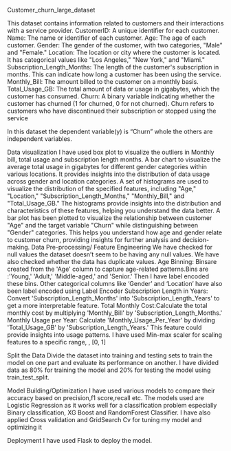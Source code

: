Customer_churn_large_dataset

This dataset contains information related to customers and their interactions with a service provider.
CustomerID: A unique identifier for each customer.
Name: The name or identifier of each customer.
Age: The age of each customer.
Gender: The gender of the customer, with two categories, "Male" and "Female."
Location: The location or city where the customer is located. It has categorical values like "Los Angeles," "New York," and "Miami."
Subscription_Length_Months: The length of the customer's subscription in months. This can indicate how long a customer has been using the service.
Monthly_Bill: The amount billed to the customer on a monthly basis. 
Total_Usage_GB: The total amount of data or usage in gigabytes, which the customer has consumed. 
Churn: A binary variable indicating whether the customer has churned (1 for churned, 0 for not churned). Churn refers to customers who have discontinued their subscription or stopped using the service

In this dataset the dependent variable(y)  is “Churn” whole the others are independent variables.

Data visualization
I have used box plot to visualize the outliers in Monthly bill, total usage and subscription length months.
A bar chart to visualize the average total usage in gigabytes for different gender categories within various locations. It provides insights into the distribution of data usage across gender and location categories.
A set of histograms are used  to visualize the distribution of the specified features, including "Age," "Location," "Subscription_Length_Months," "Monthly_Bill," and "Total_Usage_GB." The histograms provide insights into the distribution and characteristics of these features, helping you understand the data better.
A bar plot has been plotted to visualize the relationship between customer "Age" and the target variable "Churn" while distinguishing between "Gender" categories. This helps you understand how age and gender relate to customer churn, providing insights for further analysis and decision-making.
Data Pre-processing/ Feature Engineering
We have checked for null values the dataset doesn’t seem to be having any null values.
We have also checked whether the data has duplicate values.
Age Binning: Binsare created  from the 'Age' column to capture age-related patterns.Bins are :'Young,' 'Adult,' 'Middle-aged,' and 'Senior.' Then I have label encoded these bins.
Other categorical columns like ‘Gender’ and ‘Location’ have also been label encoded using Label Encoder
Subscription Length in Years: Convert 'Subscription_Length_Months' into 'Subscription_Length_Years' to get a more interpretable feature.
Total Monthly Cost:Calculate the total monthly cost by multiplying 'Monthly_Bill' by 'Subscription_Length_Months.'
Monthly Usage per Year: Calculate 'Monthly_Usage_Per_Year' by dividing 'Total_Usage_GB' by 'Subscription_Length_Years.' This feature could provide insights into usage patterns.
I have used Min-max scaler for scaling features to a specific range, , [0, 1]

 Split the Data
Divide the dataset into training and testing sets to train the model on one part   and evaluate its performance on another.
I have divided data as 80% for training the model and 20% for testing the model using train_test_split.

Model Building/Optimization
I have used various models to compare their accuracy based on precision,f1 score,recall etc.
The models used are Logistic Regression as it works well for a classification problem especially Binary classification, XG Boost and RandomForest Classifier.
I have also applied Cross validation and GridSearch Cv for tuning my model and optimizing it

Deployment
I have used Flask to deploy the model.
